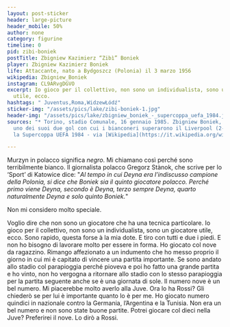 ```yaml
---
layout: post-sticker
header: large-picture
header_mobile: 50%
author: none
category: figurine
timeline: 0
pid: zibi-boniek
postTitle: Zbigniew Kazimierz “Zibì” Boniek
player: Zbigniew Kazimierz Boniek
life: Attaccante, nato a Bydgoszcz (Polonia) il 3 marzo 1956
wikipedia: Zbigniew_Boniek
instagram: CL9ARvgDGVO
excerpt: Io gioco per il collettivo, non sono un individualista, sono un giocatore
  utile, ecco.
hashtags: " Juventus,Roma,WidzewŁódź"
sticker-img: "/assets/pics/lake/zibi-boniek-1.jpg"
header-img: "/assets/pics/lake/zbigniew_boniek_-_supercoppa_uefa_1984.jpg"
sources: "* Torino, stadio Comunale, 16 gennaio 1985. Zbigniew Boniek, esulta dopo
  uno dei suoi due gol con cui i bianconeri superarono il Liverpool (2-0) e si aggiudicarono
  la Supercoppa UEFA 1984 - via [Wikipedia](https://it.wikipedia.org/wiki/File:Zbigniew_Boniek_-_Supercoppa_UEFA_1984.jpg)"

---
```

Murzyn in polacco significa _negro_. Mi chiamano così perché sono terribilmente bianco. Il giornalista polacco Gregorz Stànok, che scrive per lo ‘Sport’ di Katowice dice: "_Al tempo in cui Deyna era l’indiscusso campione della Polonia, si dice che Boniek sia il quinto giocatore polacco. Perché primo viene Deyna, secondo è Deyna, terzo sempre Deyna, quarto naturalmente Deyna e solo quinto Boniek._"  
  
Non mi considero molto speciale.

Voglio dire che non sono un giocatore che ha una tecnica particolare. Io gioco per il collettivo, non sono un individualista, sono un giocatore utile, ecco. Sono rapido, questa forse à la mia dote. E tiro con tutti e due i piedi. E non ho bisogno di lavorare molto per essere in forma. Ho giocato col nove da ragazzino. Rimango affezionato a un indumento che ho messo proprio il giorno in cui mi è capitato di vincere una partita importante. Se sono andato allo stadio col parapioggia perché pioveva e poi ho fatto una grande partita e ho vinto, non ho vergogna a ritornare allo stadio con lo stesso parapioggia per la partita seguente anche se è una giornata di sole. Il numero nove è un bel numero. Mi piacerebbe molto averlo alla Juve. Ora lo ha Rossi? Gli chiederò se per lui è importante quanto lo è per me. Ho giocato numero quindici in nazionale contro la Germania, l’Argentina e la Tunisia. Non era un bel numero e non sono state buone partite. Potrei giocare col dieci nella Juve? Preferirei il nove. Lo dirò a Rossi.
